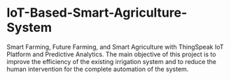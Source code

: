 # IoT-Based-Smart-Agriculture-System
Smart Farming, Future Farming, and Smart Agriculture with ThingSpeak IoT Platform and Predictive Analytics. The main objective of this project is to improve the efficiency of the existing irrigation system and to reduce the human intervention for the complete automation of the system.
